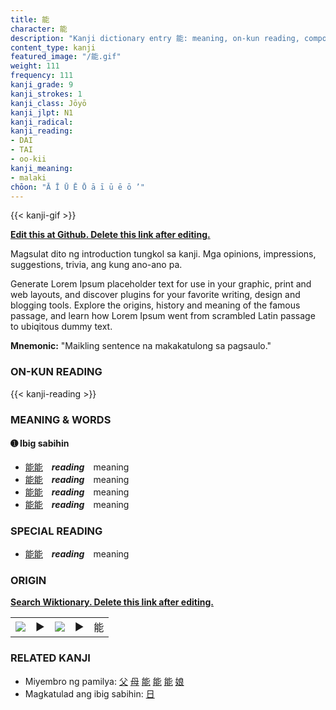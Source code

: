 ```yaml
---
title: 能
character: 能
description: "Kanji dictionary entry 能: meaning, on-kun reading, compounds, origin, related kanji"
content_type: kanji
featured_image: "/能.gif"
weight: 111
frequency: 111
kanji_grade: 9
kanji_strokes: 1
kanji_class: Jōyō
kanji_jlpt: N1
kanji_radical: 
kanji_reading: 
- DAI
- TAI
- oo-kii
kanji_meaning:
- malaki
chōon: "Ā Ī Ū Ē Ō ā ī ū ē ō ’"
---
```

[//]: # (Don't edit the line below. Kanji animated GIF code is automatically generated.)
{{< kanji-gif >}}

[//]: # (Edit below this line.)

**[Edit this at Github. Delete this link after editing.](https://github.com/tim0g/tim/tree/main/content/kanji/能/index.md)**

Magsulat dito ng introduction tungkol sa kanji. Mga opinions, impressions, suggestions, trivia, ang kung ano-ano pa.

Generate Lorem Ipsum placeholder text for use in your graphic, print and web layouts, and discover plugins for your favorite writing, design and blogging tools. Explore the origins, history and meaning of the famous passage, and learn how Lorem Ipsum went from scrambled Latin passage to ubiqitous dummy text.
 
**Mnemonic:** "Maikling sentence na makakatulong sa pagsaulo."

### ON-KUN READING

[//]: # (Don't edit the line below. ON-KUN READING code is automatically generated.)
{{< kanji-reading >}}

### MEANING & WORDS

#### ➊ **Ibig sabihin**
  - [能](../能)[能](../能)　***reading***　meaning
  - [能](../能)[能](../能)　***reading***　meaning
  - [能](../能)[能](../能)　***reading***　meaning
  - [能](../能)[能](../能)　***reading***　meaning

### SPECIAL READING
  - [能](../能)[能](../能)　***reading***　meaning

### ORIGIN

**[Search Wiktionary. Delete this link after editing.](https://wiktionary.org/wiki/能)**
<table class="kanji-table"><tr><td>
<img src="60px-能-bronze.svg.png">
</td><td>▶</td><td>
<img src="60px-能-oracle.svg.png">
</td><td>▶</td>
<td class="kanji-origin">能</td>
</tr></table>

### RELATED KANJI
- Miyembro ng pamilya: [父](../父) [母](../母) [能](../能) [能](../能) [能](../能) [娘](../娘)
- Magkatulad ang ibig sabihin: [日](../日)
